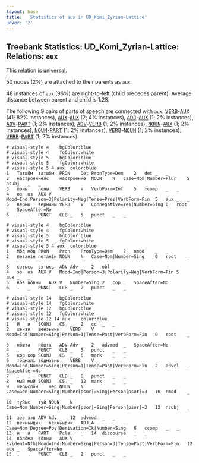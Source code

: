 ```yaml
---
layout: base
title:  'Statistics of aux in UD_Komi_Zyrian-Lattice'
udver: '2'
---
```


## Treebank Statistics: UD_Komi_Zyrian-Lattice: Relations: `aux`

This relation is universal.

50 nodes (2%) are attached to their parents as `aux`.

48 instances of `aux` (96%) are right-to-left (child precedes parent).
Average distance between parent and child is 1.28.

The following 9 pairs of parts of speech are connected with `aux`: <tt><a href="kpv_lattice-pos-VERB.html">VERB</a></tt>-<tt><a href="kpv_lattice-pos-AUX.html">AUX</a></tt> (41; 82% instances), <tt><a href="kpv_lattice-pos-AUX.html">AUX</a></tt>-<tt><a href="kpv_lattice-pos-AUX.html">AUX</a></tt> (2; 4% instances), <tt><a href="kpv_lattice-pos-ADJ.html">ADJ</a></tt>-<tt><a href="kpv_lattice-pos-AUX.html">AUX</a></tt> (1; 2% instances), <tt><a href="kpv_lattice-pos-ADV.html">ADV</a></tt>-<tt><a href="kpv_lattice-pos-PART.html">PART</a></tt> (1; 2% instances), <tt><a href="kpv_lattice-pos-ADV.html">ADV</a></tt>-<tt><a href="kpv_lattice-pos-VERB.html">VERB</a></tt> (1; 2% instances), <tt><a href="kpv_lattice-pos-NOUN.html">NOUN</a></tt>-<tt><a href="kpv_lattice-pos-AUX.html">AUX</a></tt> (1; 2% instances), <tt><a href="kpv_lattice-pos-NOUN.html">NOUN</a></tt>-<tt><a href="kpv_lattice-pos-PART.html">PART</a></tt> (1; 2% instances), <tt><a href="kpv_lattice-pos-VERB.html">VERB</a></tt>-<tt><a href="kpv_lattice-pos-NOUN.html">NOUN</a></tt> (1; 2% instances), <tt><a href="kpv_lattice-pos-VERB.html">VERB</a></tt>-<tt><a href="kpv_lattice-pos-PART.html">PART</a></tt> (1; 2% instances).


~~~ conllu
# visual-style 4	bgColor:blue
# visual-style 4	fgColor:white
# visual-style 5	bgColor:blue
# visual-style 5	fgColor:white
# visual-style 5 4 aux	color:blue
1	Татшӧм	татшӧм	PRON	Det	PronType=Dem	2	det	_	_
2	настроениеяс	настроение	NOUN	N	Case=Nom|Number=Plur	5	nsubj	_	_
3	лоны	лоны	VERB	V	VerbForm=Inf	5	xcomp	_	_
4	оз	оз	AUX	V	Mood=Ind|Person=3|Polarity=Neg|Tense=Pres|VerbForm=Fin	5	aux	_	_
5	вермы	вермыны	VERB	V	Connegative=Yes|Number=Sing	0	root	_	SpaceAfter=No
6	.	.	PUNCT	CLB	_	5	punct	_	_

~~~


~~~ conllu
# visual-style 4	bgColor:blue
# visual-style 4	fgColor:white
# visual-style 5	bgColor:blue
# visual-style 5	fgColor:white
# visual-style 5 4 aux	color:blue
1	Мӧд	мӧд	PRON	Pron	PronType=Dem	2	nmod	_	_
2	петанін	петанін	NOUN	N	Case=Nom|Number=Sing	0	root	_	_
3	сэтысь	сэтысь	ADV	Adv	_	2	obl	_	_
4	эз	оз	AUX	V	Mood=Ind|Person=3|Polarity=Neg|VerbForm=Fin	5	aux	_	_
5	вӧв	вӧвны	AUX	V	Number=Sing	2	cop	_	SpaceAfter=No
6	.	_	PUNCT	CLB	_	2	punct	_	_

~~~


~~~ conllu
# visual-style 14	bgColor:blue
# visual-style 14	fgColor:white
# visual-style 12	bgColor:blue
# visual-style 12	fgColor:white
# visual-style 12 14 aux	color:blue
1	И	и	SCONJ	CS	_	2	cc	_	_
2	шензи	шензьыны	VERB	V	Mood=Ind|Number=Sing|Person=1|Tense=Past|VerbForm=Fin	0	root	_	_
3	нӧшта	нӧшта	ADV	Adv	_	2	advmod	_	SpaceAfter=No
4	,	,	PUNCT	CLB	_	5	punct	_	_
5	кор	кор	SCONJ	CS	_	6	mark	_	_
6	тӧдмалі	тӧдмавны	VERB	V	Mood=Ind|Number=Sing|Person=1|Tense=Past|VerbForm=Fin	2	advcl	_	SpaceAfter=No
7	,	,	PUNCT	CLB	_	8	punct	_	_
8	мый	мый	SCONJ	CS	_	12	mark	_	_
9	шерыслӧн	шер	NOUN	N	Case=Gen|Number=Sing|Number[psor]=Sing|Person[psor]=3	10	nmod	_	_
10	туйыс	туй	NOUN	N	Case=Nom|Number=Sing|Number[psor]=Sing|Person[psor]=3	12	nsubj	_	_
11	зэв	зэв	ADV	Adv	_	12	advmod	_	_
12	векньыдик	векньыдик	ADJ	A	Case=Nom|Degree=Pos|Derivation=Ik|Number=Sing	6	ccomp	_	_
13	и	и	PART	Pcle	_	14	discourse	_	_
14	вӧлӧма	вӧвны	AUX	V	Evident=Nfh|Mood=Ind|Number=Sing|Person=3|Tense=Past|VerbForm=Fin	12	aux	_	SpaceAfter=No
15	.	.	PUNCT	CLB	_	2	punct	_	_

~~~


